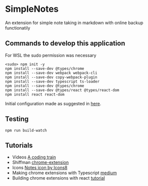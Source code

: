 # SimpleNotes
An extension for simple note taking in markdown with online backup functionatily


## Commands to develop this application
For WSL the sudo permission was necessary
```
<sudo> npm init -y
npm install --save-dev @types/chrome
npm install --save-dev webpack webpack-cli
npm install --save-dev copy-webpack-plugin
npm install --save-dev typescript ts-loader
npm install --save-dev @types/chrome
npm install --save-dev @types/react @types/react-dom
npm install react react-dom
```

Initial configuration made as suggested in [here](https://dev.to/rajat19/create-a-new-node-js-project-in-typescript-nao).
## Testing
```
npm run build-watch
```

## Tutorials

* Videos [A coding train](https://www.youtube.com/playlist?list=PLRqwX-V7Uu6bL9VOMT65ahNEri9uqLWfS)
* Shiffman [chrome-extension](https://shiffman.net/a2z/chrome-ext/)
* Icons [Notes icon by Icons8](https://icons8.com)
* Making chrome extensions with Typescript [medium](https://betterprogramming.pub/creating-chrome-extensions-with-typescript-914873467b65)
* Building chrome extensions with react [tutorial](https://blog.logrocket.com/creating-chrome-extension-react-typescript/)